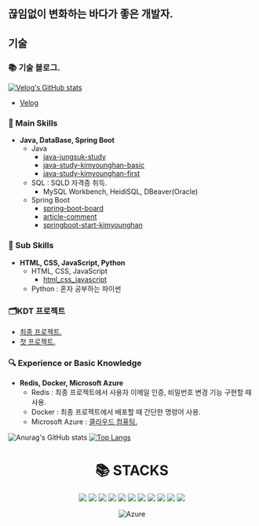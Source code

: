## 끊임없이 변화하는 바다가 좋은 개발자.

## 기술
### 📚 기술 블로그.
[![Velog's GitHub stats](https://velog-readme-stats.vercel.app/api/badge?name=hajju)](https://velog.io/@hajju)
- <a href="https://velog.io/@hajju/posts?tag=computer-science">Velog</a>

### **🔧 Main Skills**
- **Java, DataBase, Spring Boot**
  - Java
    - <a href="https://github.com/hajju0617/java-study">java-jungsuk-study</a>
    - <a href="https://github.com/hajju0617/java-study-kimyounghan-basic">java-study-kimyounghan-basic</a>
    - <a href="https://github.com/hajju0617/java-study-kimyounghan-first">java-study-kimyounghan-first</a>
  - SQL : SQLD 자격증 취득.
    - MySQL Workbench, HeidiSQL, DBeaver(Oracle)
  - Spring Boot
    - <a href="https://github.com/hajju0617/spring-boot-board">spring-boot-board</a>
    - <a href="https://github.com/hajju0617/article-comment">article-comment</a>
    - <a href="https://github.com/hajju0617/springboot-start-kimyounghan">springboot-start-kimyounghan</a>

### **🌱 Sub Skills**
- **HTML, CSS, JavaScript, Python**
  - HTML, CSS, JavaScript
    - <a href="https://github.com/hajju0617/html_css_javascript">html_css_javascript</a>
  - Python : 혼자 공부하는 파이썬

### **🗂️KDT 프로젝트**
- <a href="https://github.com/hajju0617/gajigaji">최종 프로젝트.</a>
- <a href="https://github.com/hajju0617/FirstProject">첫 프로젝트.</a>

### 🔍 **Experience or Basic Knowledge**
- **Redis, Docker, Microsoft Azure**
    - Redis :  최종 프로젝트에서 사용자 이메일 인증, 비밀번호 변경 기능 구현할 때 사용.
    - Docker : 최종 프로젝트에서 배포할 때 간단한 명령어 사용.
    - Microsoft Azure : <a href="https://velog.io/@hajju/series/%ED%81%B4%EB%9D%BC%EC%9A%B0%EB%93%9C-%EC%BB%B4%ED%93%A8%ED%8C%85Cloud-Computing">클라우드 컴퓨팅.</a>

![Anurag's GitHub stats](https://github-readme-stats.vercel.app/api?username=hajju0617&show_icons=true&theme=ambient_gradient)
[![Top Langs](https://github-readme-stats.vercel.app/api/top-langs/?username=hajju0617&layout=donut)](https://github.com/hajju0617/github-readme-stats)

<div align=center><h1>📚 STACKS</h1></div>

<div align=center> 
<img src="https://img.shields.io/badge/java-007396?style=for-the-badge&logo=java&logoColor=white">
<img src="https://img.shields.io/badge/SPRING BOOT-6DB33F?style=for-the-badge&logo=Spring Boot&logoColor=white"/>
<img src="https://img.shields.io/badge/SPRING SECURITY-6DB33F?style=for-the-badge&logo=Spring Security&logoColor=white"/>
<img src="https://img.shields.io/badge/python-3776AB?style=for-the-badge&logo=python&logoColor=white">
<img src="https://img.shields.io/badge/HTML5-E34F26?style=for-the-badge&logo=HTML5&logoColor=white">
<img src="https://img.shields.io/badge/css-1572B6?style=for-the-badge&logo=css3&logoColor=white">
<img src="https://img.shields.io/badge/javascript-F7DF1E?style=for-the-badge&logo=javascript&logoColor=black">
<img src="https://img.shields.io/badge/bootstrap-7952B3?style=for-the-badge&logo=bootstrap&logoColor=white">
<img src="https://img.shields.io/badge/mysql-4479A1?style=for-the-badge&logo=mysql&logoColor=white">
<img src="https://img.shields.io/badge/MariaDB-003545?style=for-the-badge&logo=mariadb&logoColor=white">
<img src="https://img.shields.io/badge/oracle-F80000?style=for-the-badge&logo=oracle&logoColor=white">

![Azure](https://img.shields.io/badge/Azure-Cloud-blue?logo=microsoftazure&logoColor=white)
</div>



